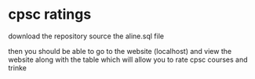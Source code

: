 cpsc ratings
====
download the repository
source the aline.sql file

then you should be able to go to the website (localhost) and view the website 
along with the table which will allow you to rate cpsc courses and trinke